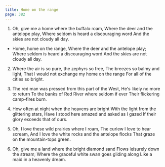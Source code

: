 ```yaml
---
title: Home on the range
page: 382
---  
```



1.  Oh, give me a home where the buffalo roam,
Where the deer and the antelope play,
Where seldom is heard a discouraging word
And the skies are not cloudy all day.


- Home, home on the range,
Where the deer and the antelope play;
Where seldom is heard a discouraging word
And the skies are not cloudy all day.


2. Where the air is so pure, the zephyrs so free,
The breezes so balmy and light,
That I would not exchange my home on the range
For all of the cities so bright.


3. The red man was pressed from this part of the West,
He's likely no more to return
To the banks of Red River where seldom if ever
Their flickering camp-fires burn.


4. How often at night when the heavens are bright
With the light from the glittering stars,
Have I stood here amazed and asked as I gazed
If their glory exceeds that of ours.


5. Oh, I love these wild prairies where I roam,
The curlew I love to hear scream,
And I love the white rocks and the antelope flocks
That graze on the mountain-tops green.


6. Oh, give me a land where the bright diamond sand
Flows leisurely down the stream;
Where the graceful white swan goes gliding along
Like a maid in a heavenly dream.